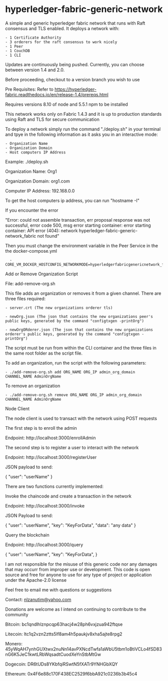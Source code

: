 # hyperledger-fabric-generic-network

A simple and generic hyperledger fabric network that runs with Raft consensus and TLS enabled.
It deploys a network with:

    - 1 Certificate Authority
    - 3 orderers for the raft consensus to work nicely
    - 1 Peer
    - 1 CouchDB
    - 1 CLI

Updates are continuously being pushed. Currently, you can choose between version 1.4 and 2.0. 

Before proceeding, checkout to a version branch you wish to use

Pre Requisites:
Refer to https://hyperledger-fabric.readthedocs.io/en/release-1.4/prereqs.html

Requires versions 8.10 of node and 5.5.1 npm to be installed

This network works only on Fabric 1.4.3 and it is up to production standards using Raft and TLS for secure communication

To deploy a network simply run the command "./deploy.sh" in your terminal and tpye in the following information
as it asks you in an interactive mode:

    - Organization Name
    - Organization Domain
    - Host computers IP Address

Example:
./deploy.sh

Organization Name: Org1

Organization Domain: org1.com

Computer IP Address: 192.168.0.0

To get the host computers ip address, you can run "hostname -I"

If you encounter the error

"Error: could not assemble transaction, err proposal response was not successful, error code 500, msg error starting container: error starting container: API error (404): network hyperledger-fabric-generic-network_fabric not found"

Then you must change the environment variable in the Peer Service in the the docker-compose.yml

      - CORE_VM_DOCKER_HOSTCONFIG_NETWORKMODE=hyperledgerfabricgenericnetwork_fabric

Add or Remove Organization Script

File: add-remove-org.sh

This file adds an organization or removes it from a given channel. There are three files required:

    - server.crt (The new organizations orderer tls)

    - newOrg.json (The json that contains the new organizations peer's public keys, generated by the command "configtxgen -printOrg")

    - newOrgORderer.json (The json that contains the new organizations orderer's public keys, generated by the command "configtxgen -printOrg")

The script must be run from within the CLI container and the three files in the same root folder as the script file.

To add an organization, run the script with the following parameters:

    - ./add-remove-org.sh add ORG_NAME ORG_IP admin_org_domain CHANNEL_NAME AdminOrgName

To remove an organization

    - ./add-remove-org.sh remove ORG_NAME ORG_IP admin_org_domain CHANNEL_NAME AdminOrgName

Node Client

The node client is used to transact with the network using POST requests

The first step is to enroll the admin 

Endpoint: http://localhost:3000/enrollAdmin

The second step is to register a user to interact with the network

Endpoint:  http://localhost:3000/registerUser


JSON payload to send:

{
    "user": "userName"
}

There are two functions currently implemented:

Invoke the chaincode and create a transaction in the network

Endpoint:  http://localhost:3000/invoke

JSON Payload to send:

{
    "user": "userName",
    "key": "KeyForData",
    "data": "any data"
}

Query the blockchain

Endpoint:  http://localhost:3000/query

{
    "user": "userName",
    "key": "KeyForData",
}


I am not responsible for the misuse of this generic code nor any damages that may occurr from improper use or development.
This code is open source and free for anyone to use for any type of project or application under the Apache-2.0 license

Feel free to email me with questions or suggestions

Contact:
nlzanutim@yahoo.com

Donations are welcome as I intend on continuing to contribute to the community

Bitcoin: bc1qndlhlznpcqp63hacj4w28ph6vxjzua942ftqse

Litecoin: ltc1q2vzn2ztts5lf8am4h5paukjv8xha5ajte8rpg2

Monero: 45yWqAH7ynhGUXtwx2nuNn14avPXNcdTwfa1aWbU5tbm1oBtiVCLo4fSD83nG6K5JeC1kwtLRbWqsadtCuodXeYnStbMtGw

Dogecoin: DR6tUDs8YKbfqiRSwtN5fXATr9YNHGbXQY

Ethereum: 0x4F6e88c170F438EC2529f6bbA921c0236b3b45c4
